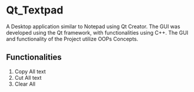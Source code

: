 # Qt_Textpad
A Desktop application similar to Notepad using Qt Creator. The GUI was developed using the Qt framework, with functionalities using C++. The GUI and functionality of the Project utilize OOPs Concepts.

## Functionalities
1. Copy All text
2. Cut All text
3. Clear All
